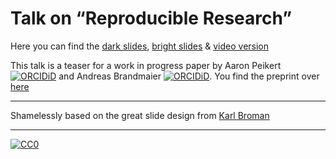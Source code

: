 # Talk on &ldquo;Reproducible Research&rdquo;

Here you can find the [dark slides](https://github.com/aaronpeikert/repro-talk/releases/download/final-mpib2020/repro-talk.pdf), [bright slides](https://github.com/aaronpeikert/repro-talk/releases/download/final-mpib2020/repro-talk_bright.pdf) & [video version](https://github.com/aaronpeikert/repro-talk/releases/download/final-mpib2020/repro-talk.mp4)

This talk is a teaser for a work in progress paper by Aaron Peikert[![ORCIDiD](https://orcid.org/sites/default/files/images/orcid_16x16.png)](https://orcid.org/0000-0001-7813-818X) and Andreas Brandmaier [![ORCIDiD](https://orcid.org/sites/default/files/images/orcid_16x16.png)](http://orcid.org/0000-0001-8765-6982). You find the preprint over [here](https://psyarxiv.com/8xzqy/)

---

Shamelessly based on the great slide design from [Karl Broman](https://github.com/kbroman/Talk_ReproRes)

---

[![CC0](http://i.creativecommons.org/p/zero/1.0/88x31.png)](http://creativecommons.org/publicdomain/zero/1.0/)
